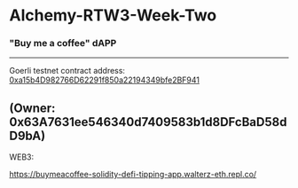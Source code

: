 # Alchemy-RTW3-Week-Two

### "Buy me a coffee" dAPP
---
Goerli testnet contract address: [0xa15b4D982766D62291f850a22194349bfe2BF941](https://goerli.etherscan.io/address/0xa15b4D982766D62291f850a22194349bfe2BF941)

(Owner: 0x63A7631ee546340d7409583b1d8DFcBaD58dD9bA)
---
WEB3:

https://buymeacoffee-solidity-defi-tipping-app.walterz-eth.repl.co/

